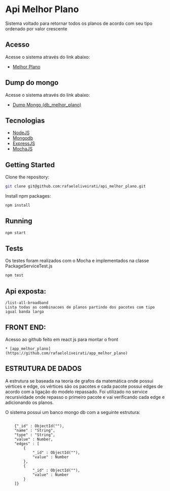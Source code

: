 <h1>Api Melhor Plano</h1>
Sistema voltado para retornar todos os planos de acordo com seu tipo ordenado por valor crescente

## Acesso
Acesse o sistema através do link abaixo:
* [Melhor Plano](http://104.236.110.153:3000)

## Dump do mongo
Acesse o sistema através do link abaixo:
* [Dump Mongo (db_melhor_plano)](https://www.dropbox.com/s/alf3suh1dm4it8t/packages.bson)

## Tecnologias
* [NodeJS](https://nodejs.org)
* [Mongodb](https://www.mongodb.com)
* [ExpressJS](http://expressjs.com)
* [MochaJS](https://mochajs.org)

## Getting Started

Clone the repository:
```sh
git clone git@github.com:rafaeloliveirati/api_melhor_plano.git
```

Install npm packages:
```sh
npm install
```


## Running

```sh
npm start
```

## Tests
Os testes foram realizados com o Mocha e implementados na classe PackageServiceTest.js
```sh
npm test
```

## Api exposta:
```
/list-all-broadband
Lista todas as combinacoes de planos partindo dos pacotes com tipo igual banda larga

```
## FRONT END:
Acesso ao github feito em react js para montar o front
```
* [app_melhor_plano](https://github.com/rafaeloliveirati/app_melhor_plano)

```
## ESTRUTURA DE DADOS
A estrutura se baseada na teoria de grafos da matemática onde possui vértices e edge, os vértices
são os pacotes e cada pacote possui edges de acordo com a ligação do modelo repassado. Foi utilizado
no service recursividade onde repasso o primeiro pacote e vai verificando cada edge e adicionando os planos.

O sistema possui um banco mongo db com a seguinte estrutura:
```

    {"_id" : ObjectId(""),
    "name" : "String",
    "type" : "String",
    "value" : Number,
    "edges" : [
        {
            "_id" : ObjectId(""),
            "value" : Number
        },
        {
            "_id" : ObjectId(""),
            "value" : Number
        }
    ]}

